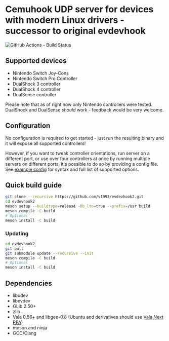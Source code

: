 # Cemuhook UDP server for devices with modern Linux drivers - successor to original evdevhook
![GitHub Actions - Build Status](https://img.shields.io/github/actions/workflow/status/v1993/evdevhook2/meson.yml)

## Supported devices

* Nintendo Switch Joy-Cons
* Nintendo Switch Pro Controller
* DualShock 3 controller
* DualShock 4 controller
* DualSense controller

Please note that as of right now only Nintendo controllers were tested. DualShock
and DualSense *should* work - feedback would be very welcome.

## Configuration

No configuration is required to get started - just run the resulting binary and
it will expose all supported controllers!

However, if you want to tweak controller orientations, run server on a different
port, or use over four controllers at once by running multiple servers on
different ports, it's possible to do so by providing a config file. See
[example config](ExampleConfig.ini) for syntax and full list of supported options.

## Quick build guide

```bash
git clone --recursive https://github.com/v1993/evdevhook2.git
cd evdevhook2
meson setup --buildtype=release -Db_lto=true --prefix=/usr build
meson compile -C build
# Optional
meson install -C build
```

### Updating
```bash
cd evdevhook2
git pull
git submodule update --recursive --init
meson compile -C build
# Optional
meson install -C build
```

## Dependencies
* libudev
* libevdev
* GLib 2.50+
* zlib
* Vala 0.56+ and libgee-0.8 (Ubuntu and derivatives should use [Vala Next PPA](https://launchpad.net/~vala-team/+archive/ubuntu/next))
* meson and ninja
* GCC/Clang


